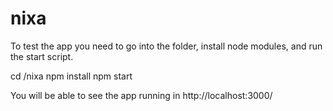 # nixa
To test the app you need to go into the folder, install node modules, and run the start script. 

cd /nixa
npm install
npm start

You will be able to see the app running in http://localhost:3000/
